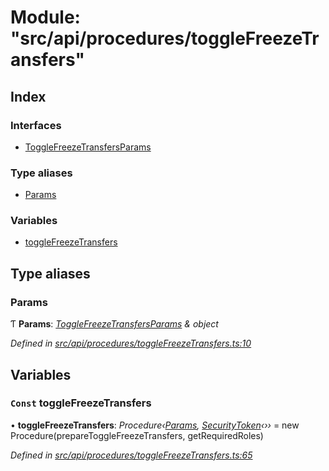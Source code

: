 # Module: "src/api/procedures/toggleFreezeTransfers"

## Index

### Interfaces

* [ToggleFreezeTransfersParams](../interfaces/_src_api_procedures_togglefreezetransfers_.togglefreezetransfersparams.md)

### Type aliases

* [Params](_src_api_procedures_togglefreezetransfers_.md#params)

### Variables

* [toggleFreezeTransfers](_src_api_procedures_togglefreezetransfers_.md#const-togglefreezetransfers)

## Type aliases

###  Params

Ƭ **Params**: *[ToggleFreezeTransfersParams](../interfaces/_src_api_procedures_togglefreezetransfers_.togglefreezetransfersparams.md) & object*

*Defined in [src/api/procedures/toggleFreezeTransfers.ts:10](https://github.com/PolymathNetwork/polymesh-sdk/blob/6f0a424/src/api/procedures/toggleFreezeTransfers.ts#L10)*

## Variables

### `Const` toggleFreezeTransfers

• **toggleFreezeTransfers**: *Procedure‹[Params](_src_api_procedures_togglefreezetransfers_.md#params), [SecurityToken](../classes/_src_api_entities_securitytoken_index_.securitytoken.md)‹››* = new Procedure(prepareToggleFreezeTransfers, getRequiredRoles)

*Defined in [src/api/procedures/toggleFreezeTransfers.ts:65](https://github.com/PolymathNetwork/polymesh-sdk/blob/6f0a424/src/api/procedures/toggleFreezeTransfers.ts#L65)*
